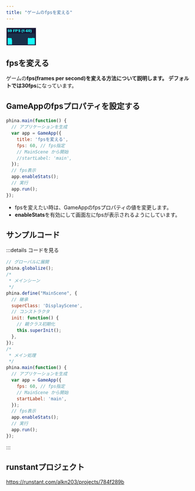 ```yaml
---
title: "ゲームのfpsを変える"
---
```


![fps](/images/fps.gif)

## fpsを変える
ゲームの**fps(frames per second)**を変える方法について説明します。
デフォルトでは**30fps**になっています。

## GameAppのfpsプロパティを設定する

```js
phina.main(function() {
  // アプリケーションを生成
  var app = GameApp({
    title: 'fpsを変える',
    fps: 60, // fps指定
    // MainScene から開始
    //startLabel: 'main',
  });
  // fps表示
  app.enableStats();
  // 実行
  app.run();
});
```


* fpsを変えたい時は、GameAppのfpsプロパティの値を変更します。
* **enableStats**を有効にして画面左にfpsが表示されるようにしています。

## サンプルコード
:::details コードを見る
```js
// グローバルに展開
phina.globalize();
/*
 * メインシーン
 */
phina.define("MainScene", {
  // 継承
  superClass: 'DisplayScene',
  // コンストラクタ
  init: function() {
    // 親クラス初期化
    this.superInit();
  },
});
/*
 * メイン処理
 */
phina.main(function() {
  // アプリケーションを生成
  var app = GameApp({
    fps: 60, // fps指定
    // MainScene から開始
    startLabel: 'main',
  });
  // fps表示
  app.enableStats();
  // 実行
  app.run();
});
```
:::

## runstantプロジェクト
https://runstant.com/alkn203/projects/784f289b